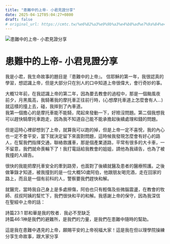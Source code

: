 ```yaml
---
title: "患難中的上帝- 小君見證分享"
date: 2025-04-12T05:04:27+0800
draft: false
# original_url: https://cmtc.tw/%e6%82%a3%e9%9b%a3%e4%b8%ad%e7%9a%84%e4%b8%8a%e5%b8%9d-%e5%b0%8f%e5%90%9b%e8%a6%8b%e8%ad%89%e5%88%86%e4%ba%ab
---
```


![患難中的上帝- 小君見證分享](/images/s3zltmT972MjLFf.jpg "患難中的上帝- 小君見證分享")

# 患難中的上帝- 小君見證分享

我是小君，我生命故事的題目是『患難中的上帝』。 信耶穌的第一年，我很認真的學習，想認識上帝，但是大部分只在別人的口中知道上帝很偉大，會行奇妙的事。

大概12年前，在我認識上帝的第二年，因為要去教會的過程中，那是一個颱風夜前夕，月黑風高，我騎著我的摩托車正往前行時，(心想摩托車道上怎麼會有人…)就這樣的撞上去，碰，我摔到了內車道。  
我第一個擔心的是摩托車能不能騎，爬起來發動一下，好險沒問題。第二個我想我可以趕快騎摩托車跑走，因為我不知道自己能不能承擔起後續處理和錢的問題。

但是這時心裡卻想到了上帝，就算我可以跑的掉，但是上帝一定不喜悅，我的內心也一定不會平安，當下就決定留下來面對問題，這時候我發現怎麼會有好心的路人，在幫我們指揮交通，聯絡救護車，那是個產業道路，平常有很多的大卡車，一不留意，我們就命喪輪下了！我打電話給我教會的姐姐，請他為我禱告，也為了被我撞的人禱告。

很快的我能把摩托車安全的牽到路旁，也面對了後續就醫及患者的醫療照護。之後做筆錄才知道，被我撞到的是一位大概50歲阿伯，他跟朋友喝完酒，走在回家的路上，而且是一個有前科的人，警察要我們趕快和解。

就醫完，當時我自己身上是多處擦傷，阿伯也只有輕傷及些微腦震盪，在教會的牧師、叔叔阿姨的幫忙下，我們很快和平的和解。我感謝上帝的保守，因為我深信 在聖經中上帝的話：

詩篇23:1 耶和華是我的牧者．我必不至缺乏  
詩篇46:1神是我們的避難所，是我們的力量，是我們在患難中隨時的幫助。

這是我在患難中遇見的上帝，願賜平安的上帝祝福大家！這是我在但以理學院操練分享生命故事，跟大家分享